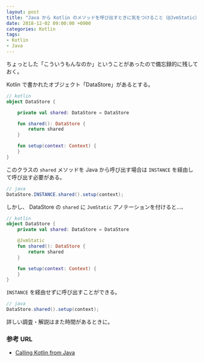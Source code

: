```yaml
---
layout: post
title: "Java から Kotlin のメソッドを呼び出すときに気をつけること（@JvmStatic）"
date: 2018-12-02 09:00:00 +0900
categories: Kotlin
tags:
- Kotlin
- Java
---
```


ちょっとした「こういうもんなのか」ということがあったので備忘録的に残しておく。

Kotlin で書かれたオブジェクト「DataStore」があるとする。

```kotlin
// kotlin
object DataStore {

    private val shared: DataStore = DataStore

    fun shared(): DataStore {
        return shared
    }

    fun setup(context: Context) {
    }
}
```

このクラスの `shared` メソッドを Java から呼び出す場合は `INSTANCE` を経由して呼び出す必要がある。

```java
// java
DataStore.INSTANCE.shared().setup(context);
```

しかし、 DataStore の `shared` に `JvmStatic` アノテーションを付けると...、

```kotlin
// kotlin
object DataStore {
    private val shared: DataStore = DataStore

    @JvmStatic
    fun shared(): DataStore {
        return shared
    }

    fun setup(context: Context) {
    }
}
```

`INSTANCE` を経由せずに呼び出すことができる。

```java
// java
DataStore.shared().setup(context);
```

詳しい調査・解説はまた時間があるときに。


### 参考 URL

- [Calling Kotlin from Java](https://kotlinlang.org/docs/reference/java-to-kotlin-interop.html#static-methods)
